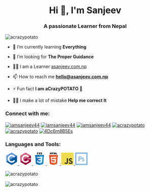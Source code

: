 <h1 align="center">Hi 👋, I'm Sanjeev</h1>
<h3 align="center">A passionate Learner from Nepal</h3>

<p align="left"> <img src="https://komarev.com/ghpvc/?username=acrazypotato&label=Profile%20views&color=0e75b6&style=flat" alt="acrazypotato" /> </p>

- 🌱 I’m currently learning **Everything**

- 🤝 I’m looking for **The Proper Guidance**

- 👨‍💻 I am a Learner  [asanjeev.com.np](asanjeev.com.np)

- 📫 How to reach me **hello@asanjeev.com.np**

- ⚡ Fun fact **I am  aCrazyPOTATO 🥔**

- 👨‍💻 I make a lot of mistake **Help me correct It**

<h3 align="left">Connect with me:</h3>
<p align="left">
<a href="https://twitter.com/iamsanjeev44" target="blank"><img align="center" src="https://raw.githubusercontent.com/rahuldkjain/github-profile-readme-generator/master/src/images/icons/Social/twitter.svg" alt="iamsanjeev44" height="30" width="40" /></a>
<a href="https://linkedin.com/in/iamsanjeev44" target="blank"><img align="center" src="https://raw.githubusercontent.com/rahuldkjain/github-profile-readme-generator/master/src/images/icons/Social/linked-in-alt.svg" alt="iamsanjeev44" height="30" width="40" /></a>
<a href="https://fb.com/iamsanjeev44" target="blank"><img align="center" src="https://raw.githubusercontent.com/rahuldkjain/github-profile-readme-generator/master/src/images/icons/Social/facebook.svg" alt="iamsanjeev44" height="30" width="40" /></a>
<a href="https://instagram.com/acrazypotato" target="blank"><img align="center" src="https://raw.githubusercontent.com/rahuldkjain/github-profile-readme-generator/master/src/images/icons/Social/instagram.svg" alt="acrazypotato" height="30" width="40" /></a>
<a href="https://www.youtube.com/c/acrazypotato" target="blank"><img align="center" src="https://raw.githubusercontent.com/rahuldkjain/github-profile-readme-generator/master/src/images/icons/Social/youtube.svg" alt="acrazypotato" height="30" width="40" /></a>
<a href="https://discord.gg/4Dc6m8B5Es" target="blank"><img align="center" src="https://raw.githubusercontent.com/rahuldkjain/github-profile-readme-generator/master/src/images/icons/Social/discord.svg" alt="4Dc6m8B5Es" height="30" width="40" /></a>
</p>

<h3 align="left">Languages and Tools:</h3>
<p align="left"> <a href="https://www.cprogramming.com/" target="_blank" rel="noreferrer"> <img src="https://raw.githubusercontent.com/devicons/devicon/master/icons/c/c-original.svg" alt="c" width="40" height="40"/> </a> <a href="https://www.w3schools.com/cpp/" target="_blank" rel="noreferrer"> <img src="https://raw.githubusercontent.com/devicons/devicon/master/icons/cplusplus/cplusplus-original.svg" alt="cplusplus" width="40" height="40"/> </a> <a href="https://www.w3schools.com/css/" target="_blank" rel="noreferrer"> <img src="https://raw.githubusercontent.com/devicons/devicon/master/icons/css3/css3-original-wordmark.svg" alt="css3" width="40" height="40"/> </a> <a href="https://www.w3.org/html/" target="_blank" rel="noreferrer"> <img src="https://raw.githubusercontent.com/devicons/devicon/master/icons/html5/html5-original-wordmark.svg" alt="html5" width="40" height="40"/> </a> <a href="https://developer.mozilla.org/en-US/docs/Web/JavaScript" target="_blank" rel="noreferrer"> <img src="https://raw.githubusercontent.com/devicons/devicon/master/icons/javascript/javascript-original.svg" alt="javascript" width="40" height="40"/> </a> <a href="https://www.photoshop.com/en" target="_blank" rel="noreferrer"> <img src="https://raw.githubusercontent.com/devicons/devicon/master/icons/photoshop/photoshop-line.svg" alt="photoshop" width="40" height="40"/> </a> </p>

<p><img align="center" src="https://github-readme-stats.vercel.app/api/top-langs?username=acrazypotato&show_icons=true&locale=en&layout=compact" alt="acrazypotato" /></p>

<p><img align="center" src="https://github-readme-streak-stats.herokuapp.com/?user=acrazypotato&" alt="acrazypotato" /></p>
